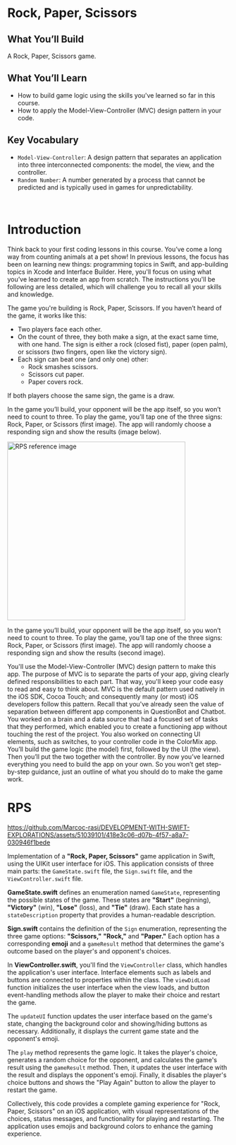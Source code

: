 # Rock, Paper, Scissors

## What You’ll Build
A Rock, Paper, Scissors game.

## What You’ll Learn
- How to build game logic using the skills you've learned so far in this course.
- How to apply the Model-View-Controller (MVC) design pattern in your code.

## Key Vocabulary
- `Model-View-Controller`: A design pattern that separates an application into three interconnected components: the model, the view, and the controller.
- `Random Number`: A number generated by a process that cannot be predicted and is typically used in games for unpredictability.

 
# Introduction
Think back to your first coding lessons in this course. You’ve come a long way from counting animals at a pet show!
In previous lessons, the focus has been on learning new things: programming topics in Swift, and app-building topics in Xcode and​ Interface Builder. Here, you'll focus on using what you’ve learned to create an​ app from scratch. The instructions you'll be following are less detailed, which will challenge you to recall all your skills and knowledge.

The game you're building is Rock, Paper, Scissors. If you haven’t heard of the game, it works like this:

- Two players face each other.
- On the count of three, they both make a sign, at the exact same time, with one hand. The sign is either a rock (closed fist), paper (open palm), or scissors (two fingers, open like the victory sign).
- Each sign can beat one (and only one) other:
    - Rock smashes scissors.
    - Scissors cut paper.
    - Paper covers rock.

If both players choose the same sign, the game is a draw.

In the game you’ll build, your opponent will be the app itself, so you won’t need to count to three. To play the game, you’ll tap one of the three signs: Rock, Paper, or Scissors (first image).
The app will randomly choose a responding sign and show the results (image below).

<img width="404" alt="RPS reference image" src="https://github.com/Marcoc-rasi/DEVELOPMENT-WITH-SWIFT-EXPLORATIONS/assets/51039101/052e9f2f-cf64-49eb-a98a-232998353917">


In the game you’ll build, your opponent will be the app itself, so you won’t need to count to three. To play the game, you’ll tap one of the three signs: Rock, Paper, or Scissors (first image).
The app will randomly choose a responding sign and show the results (second image).

You'll use the Model-View-Controller (MVC) design pattern to make this app. The purpose of MVC is to separate the parts of your app, giving clearly defined responsibilities to each part. That way, you'll keep your code easy to read and easy to think about. MVC is the default pattern used natively in the iOS SDK, Cocoa Touch; and consequently many (or most) iOS developers follow this pattern.
Recall that you've already seen the value of separation between different app components in QuestionBot and Chatbot. You worked on a brain and a data source that had a focused set of tasks that they performed, which enabled you to create a functioning app without touching the rest of the project. You also worked on connecting UI elements, such as switches, to your controller code in the ColorMix app.
You’ll build the game logic (the model) first, followed by the UI (the view). Then you’ll put the two together with the controller. By now you’ve learned everything you need to build the app on your own. So you won’t get step-by-step guidance, just an outline of what you should do to make the game work. 

# RPS 

https://github.com/Marcoc-rasi/DEVELOPMENT-WITH-SWIFT-EXPLORATIONS/assets/51039101/418e3c06-d07b-4f57-a8a7-030946f1bede

Implementation of a **"Rock, Paper, Scissors"** game application in Swift, using the UIKit user interface for iOS. This application consists of three main parts: the `GameState.swift` file, the `Sign.swift` file, and the `ViewController.swift` file.

**GameState.swift** defines an enumeration named `GameState`, representing the possible states of the game. These states are **"Start"** (beginning), **"Victory"** (win), **"Lose"** (loss), and **"Tie"** (draw). Each state has a `stateDescription` property that provides a human-readable description.

**Sign.swift** contains the definition of the `Sign` enumeration, representing the three game options: **"Scissors,"** **"Rock,"** and **"Paper."** Each option has a corresponding **emoji** and a `gameResult` method that determines the game's outcome based on the player's and opponent's choices.

In **ViewController.swift**, you'll find the `ViewController` class, which handles the application's user interface. Interface elements such as labels and buttons are connected to properties within the class. The `viewDidLoad` function initializes the user interface when the view loads, and button event-handling methods allow the player to make their choice and restart the game.

The `updateUI` function updates the user interface based on the game's state, changing the background color and showing/hiding buttons as necessary. Additionally, it displays the current game state and the opponent's emoji.

The `play` method represents the game logic. It takes the player's choice, generates a random choice for the opponent, and calculates the game's result using the `gameResult` method. Then, it updates the user interface with the result and displays the opponent's emoji. Finally, it disables the player's choice buttons and shows the "Play Again" button to allow the player to restart the game.

Collectively, this code provides a complete gaming experience for "Rock, Paper, Scissors" on an iOS application, with visual representations of the choices, status messages, and functionality for playing and restarting. The application uses emojis and background colors to enhance the gaming experience.

